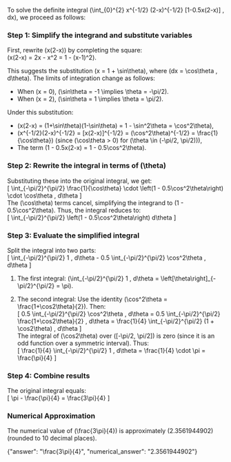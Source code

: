 

To solve the definite integral \(\int_{0}^{2} x^{-1/2} (2-x)^{-1/2} [1-0.5x(2-x)] \, dx\), we proceed as follows:

### Step 1: Simplify the integrand and substitute variables
First, rewrite \(x(2-x)\) by completing the square:  
\(x(2-x) = 2x - x^2 = 1 - (x-1)^2\).  

This suggests the substitution \(x = 1 + \sin\theta\), where \(dx = \cos\theta \, d\theta\). The limits of integration change as follows:  
- When \(x = 0\), \(\sin\theta = -1 \implies \theta = -\pi/2\).  
- When \(x = 2\), \(\sin\theta = 1 \implies \theta = \pi/2\).  

Under this substitution:  
- \(x(2-x) = (1+\sin\theta)(1-\sin\theta) = 1 - \sin^2\theta = \cos^2\theta\),  
- \(x^{-1/2}(2-x)^{-1/2} = [x(2-x)]^{-1/2} = (\cos^2\theta)^{-1/2} = \frac{1}{\cos\theta}\) (since \(\cos\theta > 0\) for \(\theta \in (-\pi/2, \pi/2)\)),  
- The term \(1 - 0.5x(2-x) = 1 - 0.5\cos^2\theta\).  

### Step 2: Rewrite the integral in terms of \(\theta\)
Substituting these into the original integral, we get:  
\[
\int_{-\pi/2}^{\pi/2} \frac{1}{\cos\theta} \cdot \left(1 - 0.5\cos^2\theta\right) \cdot \cos\theta \, d\theta
\]  
The \(\cos\theta\) terms cancel, simplifying the integrand to \(1 - 0.5\cos^2\theta\). Thus, the integral reduces to:  
\[
\int_{-\pi/2}^{\pi/2} \left(1 - 0.5\cos^2\theta\right) d\theta
\]

### Step 3: Evaluate the simplified integral
Split the integral into two parts:  
\[
\int_{-\pi/2}^{\pi/2} 1 \, d\theta - 0.5 \int_{-\pi/2}^{\pi/2} \cos^2\theta \, d\theta
\]  

1. The first integral: \(\int_{-\pi/2}^{\pi/2} 1 \, d\theta = \left[\theta\right]_{-\pi/2}^{\pi/2} = \pi\).  

2. The second integral: Use the identity \(\cos^2\theta = \frac{1+\cos2\theta}{2}\). Then:  
\[
0.5 \int_{-\pi/2}^{\pi/2} \cos^2\theta \, d\theta = 0.5 \int_{-\pi/2}^{\pi/2} \frac{1+\cos2\theta}{2} \, d\theta = \frac{1}{4} \int_{-\pi/2}^{\pi/2} (1 + \cos2\theta) \, d\theta
\]  
The integral of \(\cos2\theta\) over \([-\pi/2, \pi/2]\) is zero (since it is an odd function over a symmetric interval). Thus:  
\[
\frac{1}{4} \int_{-\pi/2}^{\pi/2} 1 \, d\theta = \frac{1}{4} \cdot \pi = \frac{\pi}{4}
\]  

### Step 4: Combine results
The original integral equals:  
\[
\pi - \frac{\pi}{4} = \frac{3\pi}{4}
\]

### Numerical Approximation
The numerical value of \(\frac{3\pi}{4}\) is approximately \(2.3561944902\) (rounded to 10 decimal places).

{"answer": "\\frac{3\\pi}{4}", "numerical_answer": "2.3561944902"}